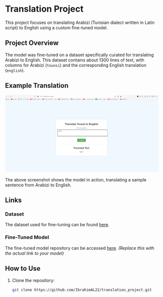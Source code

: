 # Translation Project

This project focuses on translating Arabizi (Tunisian dialect written in Latin script) to English using a custom fine-tuned model.

## Project Overview

The model was fine-tuned on a dataset specifically curated for translating Arabizi to English. This dataset contains about 1300 lines of text, with columns for Arabizi (`tounsi`) and the corresponding English translation (`english`).

## Example Translation

![Screenshot of Translation](captures/Screenshot%202024-08-25%20122149.png)

The above screenshot shows the model in action, translating a sample sentence from Arabizi to English.


## Links

### Dataset
The dataset used for fine-tuning can be found [here](https://github.com/IbrahimAL22/translation_project/blob/main/engToTounsi.csv).

### Fine-Tuned Model
The fine-tuned model repository can be accessed [here]([link_to_fine_tuned_model](https://huggingface.co/IbrahimAL24/TNtoEng-By-Ibrahim-V1)). *(Replace this with the actual link to your model)*


## How to Use

1. Clone the repository:
   ```bash
   git clone https://github.com/IbrahimAL22/translation_project.git
